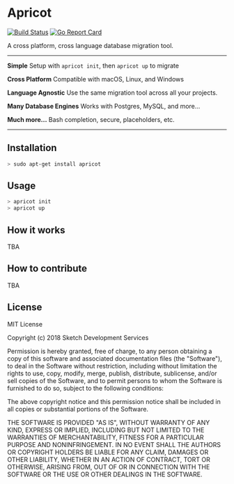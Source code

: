 # Apricot

[![Build Status](https://travis-ci.org/sketchdev/apricot.svg?branch=master)](https://travis-ci.org/sketchdev/apricot)
[![Go Report Card](https://goreportcard.com/badge/github.com/sketchdev/apricot)](https://goreportcard.com/report/github.com/sketchdev/apricot)

A cross platform, cross language database migration tool.

---

**Simple** Setup with `apricot init`, then `apricot up` to migrate
 
**Cross Platform** Compatible with macOS, Linux, and Windows

**Language Agnostic** Use the same migration tool across all your projects. 

**Many Database Engines** Works with Postgres, MySQL, and more...

**Much more...** Bash completion, secure, placeholders, etc.

---

## Installation

```sh
> sudo apt-get install apricot
```

## Usage

```sh
> apricot init
> apricot up
```

## How it works

TBA

## How to contribute

TBA

## License

MIT License

Copyright (c) 2018 Sketch Development Services

Permission is hereby granted, free of charge, to any person obtaining a copy
of this software and associated documentation files (the "Software"), to deal
in the Software without restriction, including without limitation the rights
to use, copy, modify, merge, publish, distribute, sublicense, and/or sell
copies of the Software, and to permit persons to whom the Software is
furnished to do so, subject to the following conditions:

The above copyright notice and this permission notice shall be included in all
copies or substantial portions of the Software.

THE SOFTWARE IS PROVIDED "AS IS", WITHOUT WARRANTY OF ANY KIND, EXPRESS OR
IMPLIED, INCLUDING BUT NOT LIMITED TO THE WARRANTIES OF MERCHANTABILITY,
FITNESS FOR A PARTICULAR PURPOSE AND NONINFRINGEMENT. IN NO EVENT SHALL THE
AUTHORS OR COPYRIGHT HOLDERS BE LIABLE FOR ANY CLAIM, DAMAGES OR OTHER
LIABILITY, WHETHER IN AN ACTION OF CONTRACT, TORT OR OTHERWISE, ARISING FROM,
OUT OF OR IN CONNECTION WITH THE SOFTWARE OR THE USE OR OTHER DEALINGS IN THE
SOFTWARE.


